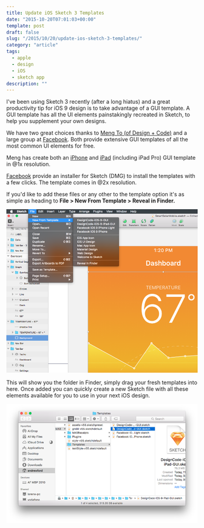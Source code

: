 ```yaml
---
title: Update iOS Sketch 3 Templates
date: "2015-10-20T07:01:03+00:00"
template: post
draft: false
slug: "/2015/10/20/update-ios-sketch-3-templates/"
category: "article"
tags:
  - apple
  - design
  - iOS
  - sketch app
description: ""
---
```


I've been using Sketch 3 recently (after a long hiatus) and a great productivity tip for iOS 9 design is to take advantage of a GUI template. A GUI template has all the UI elements painstakingly recreated in Sketch, to help you supplement your own designs.

We have two great choices thanks to [Meng To (of Design + Code)](https://designcode.io) and a large group at [Facebook](http://facebook.com/)</a>. Both provide extensive GUI templates of all the most common UI elements for free.

Meng has create both an [iPhone](https://designcode.io/ios9) and [iPad](https://designcode.io/ios9-ipad) (including iPad Pro) GUI template in @1x resolution.

[Facebook](https://facebook.github.io/design/ios9.html) provide an installer for Sketch (DMG) to install the templates with a few clicks. The template comes in @2x resolution.

If you'd like to add these files or any other to the template option it's as simple as heading to **File > New From Template > Reveal in Finder.**

![Sketch Templates](./sketch-templates.png)
 
This will show you the folder in Finder, simply drag your fresh templates into here. Once added you can quickly create a new Sketch file with all these elements available for you to use in your next iOS design.

![Sketch Templates in Finder](./sketch-templates-finder.png)
 

 